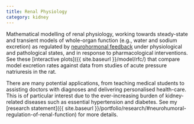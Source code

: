 ```yaml
---
title: Renal Physiology
category: kidney
---
```


Mathematical modelling of renal physiology, working towards steady-state and
transient models of whole-organ function (e.g., water and sodium excretion) as
regulated by
[neurohormonal feedback](http://www.handwrittentutorials.com/videos.php?id=42)
under physiological and pathological states, and in response to
pharmacological interventions.
See these [interactive plots]({{ site.baseurl }}/model/rfc/) that compare
model excretion rates against data from studies of acute pressure natriuresis
in the rat.

There are many potential applications, from teaching medical students to
assisting doctors with diagnoses and delivering personalised health-care.
This is of particular interest due to the ever-increasing burden of
kidney-related diseases such as essential hypertension and diabetes.
See my
[research statement]({{ site.baseurl }}/portfolio/research/#neurohumoral-regulation-of-renal-function)
for more details.
